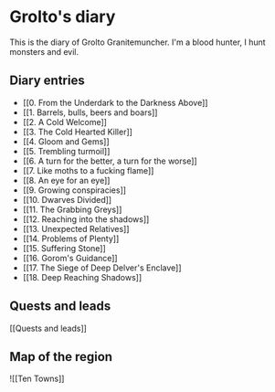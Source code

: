 # Grolto's diary

This is the diary of Grolto Granitemuncher. I'm a blood hunter, I hunt monsters and evil.

## Diary entries
- [[0. From the Underdark to the Darkness Above]]
- [[1. Barrels, bulls, beers and boars]]
- [[2. A Cold Welcome]]
- [[3. The Cold Hearted Killer]]
- [[4. Gloom and Gems]]
- [[5. Trembling turmoil]]
- [[6. A turn for the better, a turn for the worse]]
- [[7. Like moths to a fucking flame]]
- [[8. An eye for an eye]]
- [[9. Growing conspiracies]]
- [[10. Dwarves Divided]]
- [[11. The Grabbing Greys]]
- [[12. Reaching into the shadows]]
- [[13. Unexpected Relatives]]
- [[14. Problems of Plenty]]
- [[15. Suffering Stone]]
- [[16. Gorom's Guidance]]
- [[17. The Siege of Deep Delver's Enclave]]
- [[18. Deep Reaching Shadows]]

## Quests and leads

[[Quests and leads]]

## Map of the region

![[Ten Towns]]